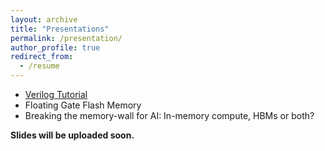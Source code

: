 ```yaml
---
layout: archive
title: "Presentations"
permalink: /presentation/
author_profile: true
redirect_from:
  - /resume
---
```



* <a href="https://github.com/ConstantNIT/kailashprasad/blob/master/_pages/VerilogTutorial.pdf" target="_blank">Verilog Tutorial</a>
* Floating Gate Flash Memory
* Breaking the memory-wall for AI:  In-memory compute, HBMs or both?


**Slides will be uploaded soon.**
